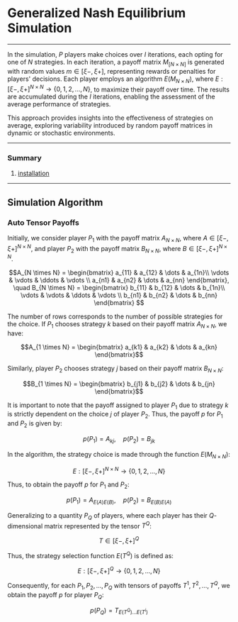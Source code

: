 # Generalized Nash Equilibrium Simulation
---
In the simulation, $P$ players make choices over $I$ iterations, each opting for one of $N$ strategies. In each iteration, a payoff matrix $M_{[N \times N]}$ is generated with random values $m \in [\xi {-}, \xi {+}]$, representing rewards or penalties for players' decisions. Each player employs an algorithm $E(M_{N \times N})$, where $E: [\xi{-}, \xi{+}]^{N \times N} \to \{ 0, 1, 2, ..., N\}$, to maximize their payoff over time. The results are accumulated during the $I$ iterations, enabling the assessment of the average performance of strategies.

This approach provides insights into the effectiveness of strategies on average, exploring variability introduced by random payoff matrices in dynamic or stochastic environments.

---

### Summary

1. [installation](/docs/installation.md)


---
## Simulation Algorithm

### Auto Tensor Payoffs

Initially, we consider player $P_{1}$ with the payoff matrix $A_{N \times N}$, where $A \in [\xi{-}, \xi{+}]^{N \times N}$, and player $P_{2}$ with the payoff matrix $B_{N \times N}$, where $B \in [\xi{-}, \xi{+}]^{N \times N}$. 

$$A_{N \times N} = \begin{bmatrix}
a_{11} & a_{12} & \dots & a_{1n}\\
\vdots & \vdots & \ddots & \vdots \\
a_{n1} & a_{n2} & \dots & a_{nn}
\end{bmatrix}, \quad B_{N \times N} = \begin{bmatrix}
b_{11} & b_{12} & \dots & b_{1n}\\
\vdots & \vdots & \ddots & \vdots \\
b_{n1} & b_{n2} & \dots & b_{nn}
\end{bmatrix}
$$

The number of rows corresponds to the number of possible strategies for the choice. If $P_{1}$ chooses strategy $k$ based on their payoff matrix $A_{N \times N}$, we have:

$$A_{1 \times N} = \begin{bmatrix} a_{k1} & a_{k2} & \dots & a_{kn} \end{bmatrix}$$

Similarly, player $P_{2}$ chooses strategy $j$ based on their payoff matrix $B_{N \times N}$:

$$B_{1 \times N} = \begin{bmatrix} b_{j1} & b_{j2} & \dots & b_{jn} \end{bmatrix}$$

It is important to note that the payoff assigned to player $P_{1}$ due to strategy $k$ is strictly dependent on the choice $j$ of player $P_{2}$. Thus, the payoff $p$ for $P_{1}$ and $P_{2}$ is given by:

$$p(P_{1}) = A_{kj}, \quad p(P_{2}) = B_{jk}$$

In the algorithm, the strategy choice is made through the function $E(M_{N \times N})$:

$$E:  [\xi{-}, \xi{+}]^{N \times N} \rightarrow  \{0, 1, 2, \ldots, N\}$$

Thus, to obtain the payoff $p$ for $P_{1}$ and $P_{2}$:

$$p(P_{1}) = A_{E(A) E(B)}, \quad p(P_{2}) = B_{E(B) E(A)}$$

Generalizing to a quantity $P_{Q}$ of players, where each player has their $Q$-dimensional matrix represented by the tensor $T^{Q}$:

$$T \in [\xi{-}, \xi{+}]^{Q}$$

Thus, the strategy selection function $E(T^{Q})$ is defined as:

$$E:  [\xi{-}, \xi{+}]^{Q} \rightarrow  \{0, 1, 2, \ldots, N\}$$

Consequently, for each $P_{1}, P_{2}, \dots, P_{Q}$ with tensors of payoffs $T^{1}, T^{2}, \dots, T^{Q}$, we obtain the payoff $p$ for player $P_{Q}$:

$$p(P_{Q}) = T_{E(T^{Q}) \dots E(T^{i})}$$